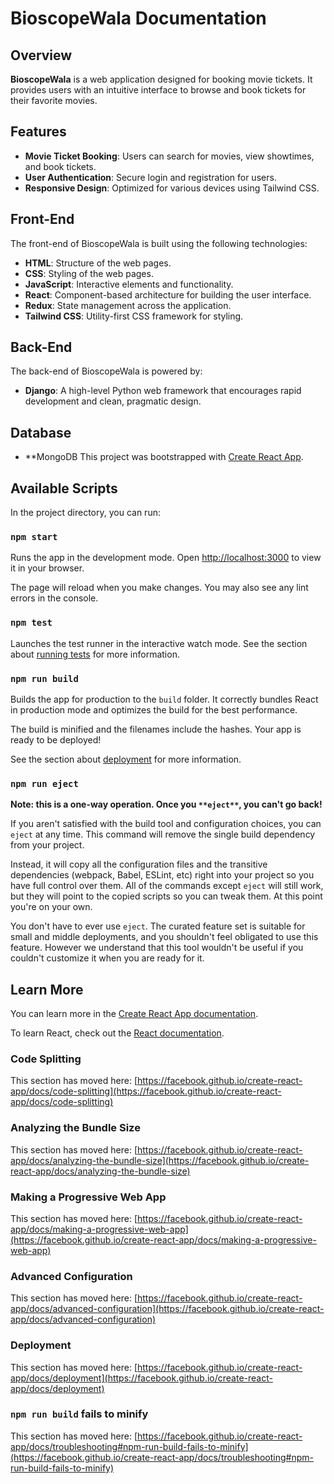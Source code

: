 # BioscopeWala Documentation
## Overview
**BioscopeWala** is a web application designed for booking movie tickets. It provides users with an intuitive interface to browse and book tickets for their favorite movies.

## Features
- **Movie Ticket Booking**: Users can search for movies, view showtimes, and book tickets.
- **User Authentication**: Secure login and registration for users.
- **Responsive Design**: Optimized for various devices using Tailwind CSS.
## Front-End
The front-end of BioscopeWala is built using the following technologies:

- **HTML**: Structure of the web pages.
- **CSS**: Styling of the web pages.
- **JavaScript**: Interactive elements and functionality.
- **React**: Component-based architecture for building the user interface.
- **Redux**: State management across the application.
- **Tailwind CSS**: Utility-first CSS framework for styling.
## Back-End
The back-end of BioscopeWala is powered by:

- **Django**: A high-level Python web framework that encourages rapid development and clean, pragmatic design.
## Database
- **MongoDB
This project was bootstrapped with [﻿Create React App](https://github.com/facebook/create-react-app).

## Available Scripts
In the project directory, you can run:

### `npm start` 
Runs the app in the development mode.
Open [﻿http://localhost:3000](http://localhost:3000/) to view it in your browser.

The page will reload when you make changes.
You may also see any lint errors in the console.

### `npm test` 
Launches the test runner in the interactive watch mode.
See the section about [﻿running tests](https://facebook.github.io/create-react-app/docs/running-tests) for more information.

### `npm run build` 
Builds the app for production to the `build` folder.
It correctly bundles React in production mode and optimizes the build for the best performance.

The build is minified and the filenames include the hashes.
Your app is ready to be deployed!

See the section about [﻿deployment](https://facebook.github.io/create-react-app/docs/deployment) for more information.

### `npm run eject` 
**Note: this is a one-way operation. Once you **`**eject**`**, you can't go back!**

If you aren't satisfied with the build tool and configuration choices, you can `eject` at any time. This command will remove the single build dependency from your project.

Instead, it will copy all the configuration files and the transitive dependencies (webpack, Babel, ESLint, etc) right into your project so you have full control over them. All of the commands except `eject` will still work, but they will point to the copied scripts so you can tweak them. At this point you're on your own.

You don't have to ever use `eject`. The curated feature set is suitable for small and middle deployments, and you shouldn't feel obligated to use this feature. However we understand that this tool wouldn't be useful if you couldn't customize it when you are ready for it.

## Learn More
You can learn more in the [﻿Create React App documentation](https://facebook.github.io/create-react-app/docs/getting-started).

To learn React, check out the [﻿React documentation](https://reactjs.org/).

### Code Splitting
This section has moved here: [﻿https://facebook.github.io/create-react-app/docs/code-splitting](https://facebook.github.io/create-react-app/docs/code-splitting) 

### Analyzing the Bundle Size
This section has moved here: [﻿https://facebook.github.io/create-react-app/docs/analyzing-the-bundle-size](https://facebook.github.io/create-react-app/docs/analyzing-the-bundle-size) 

### Making a Progressive Web App
This section has moved here: [﻿https://facebook.github.io/create-react-app/docs/making-a-progressive-web-app](https://facebook.github.io/create-react-app/docs/making-a-progressive-web-app) 

### Advanced Configuration
This section has moved here: [﻿https://facebook.github.io/create-react-app/docs/advanced-configuration](https://facebook.github.io/create-react-app/docs/advanced-configuration) 

### Deployment
This section has moved here: [﻿https://facebook.github.io/create-react-app/docs/deployment](https://facebook.github.io/create-react-app/docs/deployment) 

### `npm run build` fails to minify
This section has moved here: [﻿https://facebook.github.io/create-react-app/docs/troubleshooting#npm-run-build-fails-to-minify](https://facebook.github.io/create-react-app/docs/troubleshooting#npm-run-build-fails-to-minify) 

